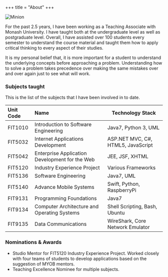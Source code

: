 +++
title = "About"
+++

![Minion](/images/monash-university.jpg?width=50pc)

For the past 2.5 years, I have been working as a Teaching Associate with Monash University. I have taught both at the undergraduate level as well as postgraduate level. Overall, I have assisted over 100 students every semester to understand the course material and taught them how to apply critical thinking to every aspect of their studies.

It is my personal belief that, it is more important for a student to understand the underlying concepts before approaching a problem. Understanding how to solve a problem takes precedence over making the same mistakes over and over again just to see what will work.

### Subjects taught

This is the list of the subjects that I have been involved in to date.


| Unit Code   | Name          | Technology Stack |
|:------------|:-------------| ----------------|
| FIT1010      | Introduction to Software Engineering | Java7, Python 3, UML |
| FIT5032      | Internet Applications Development | ASP.NET MVC, C#, HTML5, JavaScript |
| FIT5042      | Enterprise Application Development for the Web | JEE, JSF, XHTML |
| FIT5120      | Industry Experience Project | Various Frameworks |
| FIT5136      | Software Engineering | Java7, UML |
| FIT5140      | Advance Mobile Systems | Swift, Python, RaspberryPi 
| FIT9131      | Programming Foundations | Java7 |
| FIT9134      | Computer Architecture and Operating Systems | Shell Scripting, Bash, Ubuntu |
| FIT9135      | Data Communications | WireShark, Core Network Emulator | 



### Nominations & Awards

- Studio Mentor for FIT5120 Industry Experience Project. Worked closely with four teams of students to develop applications based on the suggestion of MYOB mentors.
- Teaching Excellence Nominee for multiple subjects. 